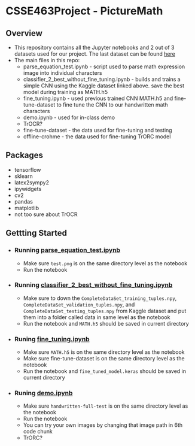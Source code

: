 # CSSE463Project - PictureMath

## Overview
* This repository contains all the Jupyter notebooks and 2 out of 3 datasets used for our project. The last dataset can be found [here](https://www.kaggle.com/datasets/michelheusser/handwritten-digits-and-operators/data)
* The main files in this repo:
  * parse_equation_test.ipynb - script used to parse math expression image into individual characters
  * classifier_2_best_without_fine_tuning.ipynb - builds and trains a simple CNN using the Kaggle dataset linked above. save the best model during training as MATH.h5
  * fine_tuning.ipynb - used previous trained CNN MATH.h5 and fine-tune-dataset to fine tune the CNN to our handwritten math characters
  * demo.ipynb - used for in-class demo
  * TrOCR?
  * fine-tune-dataset - the data used for fine-tuning and testing
  * offline-crohme - the data used for fine-tuning TrORC model
  
## Packages
* tensorflow
* sklearn
* latex2sympy2
* ipywidgets
* cv2
* pandas
* matplotlib
* not too sure about TrOCR


## Gettting Started

* ### Running [parse_equation_test.ipynb](https://github.com/rhit-fioritjx/Image-Recognition-Project/blob/main/parse_equation_test.ipynb)
  * Make sure `test.png` is on the same directory level as the notebook
  * Run the notebook

* ### Running [classifier_2_best_without_fine_tuning.ipynb](https://github.com/rhit-fioritjx/Image-Recognition-Project/blob/main/classifier_2_best_without_fine_tuning.ipynb)
  * Make sure to down the `CompleteDataSet_training_tuples.npy`, `CompleteDataSet_validation_tuples.npy`, and `CompleteDataSet_testing_tuples.npy` from Kaggle dataset and put them into a folder called data in same level as the notebook
  * Run the notebook and `MATH.h5` should be saved in current directory

* ### Runing [fine_tuning.ipynb](https://github.com/rhit-fioritjx/Image-Recognition-Project/blob/main/fine_tuning.ipynb)
  * Make sure `MATH.h5` is on the same directory level as the notebook
  * Make sure fine-tune-dataset is on the same directory level as the notebook
  * Run the notebook and `fine_tuned_model.keras` should be saved in current directory

* ### Runing [demo.ipynb](https://github.com/rhit-fioritjx/Image-Recognition-Project/blob/main/demo.ipynb)
  * Make sure `handwritten-full-test` is on the same directory level as the notebook
  * Run the notebook
  * You can try your own images by changing that image path in 6th code chunk
  * TrORC?
  
